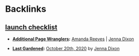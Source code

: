 
# Backlinks
## [launch checklist](<launch checklist.md>)
- **[Additional Page Wranglers](<Additional Page Wranglers.md>):** [Amanda Reeves](<Amanda Reeves.md>) | [Jenna Dixon](<Jenna Dixon.md>)

- **[Last Gardened](<Last Gardened.md>):** [October 20th, 2020](<October 20th, 2020.md>) by [Jenna Dixon](<Jenna Dixon.md>)

